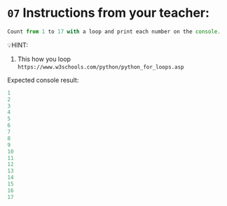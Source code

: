 # `07` Instructions from your teacher:

```js
Count from 1 to 17 with a loop and print each number on the console.
```


💡HINT:
1. This how you loop
`https://www.w3schools.com/python/python_for_loops.asp`

Expected console result:
```js
1
2
3
4
5
6
7
8
9
10
11
12
13
14
15
16
17
```